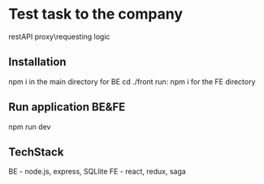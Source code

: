 # Test task to the company
restAPI proxy\requesting logic
## Installation
npm i in the main directory for BE
cd ./front run: npm i for the FE directory
## Run application BE&FE 
npm run dev
## TechStack
BE - node.js, express, SQLlite
FE - react, redux, saga
